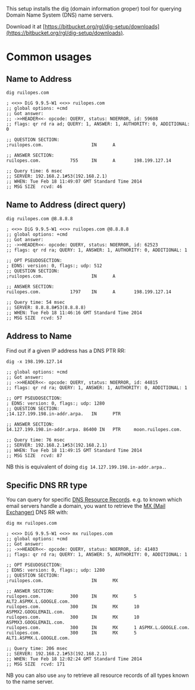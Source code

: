 This setup installs the dig (domain information groper) tool for querying Domain Name System (DNS) name servers.

Download it at [https://bitbucket.org/rgl/dig-setup/downloads](https://bitbucket.org/rgl/dig-setup/downloads).


# Common usages


## Name to Address

    dig ruilopes.com

```
; <<>> DiG 9.9.5-W1 <<>> ruilopes.com
;; global options: +cmd
;; Got answer:
;; ->>HEADER<<- opcode: QUERY, status: NOERROR, id: 59608
;; flags: qr rd ra ad; QUERY: 1, ANSWER: 1, AUTHORITY: 0, ADDITIONAL: 0

;; QUESTION SECTION:
;ruilopes.com.                  IN      A

;; ANSWER SECTION:
ruilopes.com.           755     IN      A       198.199.127.14

;; Query time: 6 msec
;; SERVER: 192.168.2.1#53(192.168.2.1)
;; WHEN: Tue Feb 18 11:49:07 GMT Standard Time 2014
;; MSG SIZE  rcvd: 46
```


## Name to Address (direct query)

    dig ruilopes.com @8.8.8.8

```
; <<>> DiG 9.9.5-W1 <<>> ruilopes.com @8.8.8.8
;; global options: +cmd
;; Got answer:
;; ->>HEADER<<- opcode: QUERY, status: NOERROR, id: 62523
;; flags: qr rd ra; QUERY: 1, ANSWER: 1, AUTHORITY: 0, ADDITIONAL: 1

;; OPT PSEUDOSECTION:
; EDNS: version: 0, flags:; udp: 512
;; QUESTION SECTION:
;ruilopes.com.                  IN      A

;; ANSWER SECTION:
ruilopes.com.           1797    IN      A       198.199.127.14

;; Query time: 54 msec
;; SERVER: 8.8.8.8#53(8.8.8.8)
;; WHEN: Tue Feb 18 11:46:16 GMT Standard Time 2014
;; MSG SIZE  rcvd: 57
```


## Address to Name

Find out if a given IP address has a DNS PTR RR:

	dig -x 198.199.127.14

```
;; global options: +cmd
;; Got answer:
;; ->>HEADER<<- opcode: QUERY, status: NOERROR, id: 44815
;; flags: qr rd ra; QUERY: 1, ANSWER: 1, AUTHORITY: 0, ADDITIONAL: 1

;; OPT PSEUDOSECTION:
; EDNS: version: 0, flags:; udp: 1280
;; QUESTION SECTION:
;14.127.199.198.in-addr.arpa.   IN      PTR

;; ANSWER SECTION:
14.127.199.198.in-addr.arpa. 86400 IN   PTR     moon.ruilopes.com.

;; Query time: 76 msec
;; SERVER: 192.168.2.1#53(192.168.2.1)
;; WHEN: Tue Feb 18 11:49:15 GMT Standard Time 2014
;; MSG SIZE  rcvd: 87
```

NB this is equivalent of doing `dig 14.127.199.198.in-addr.arpa.`.


## Specific DNS RR type

You can query for specific [DNS Resource Records](http://en.wikipedia.org/wiki/Resource_record#DNS_resource_records). e.g. to known which email servers handle a domain, you want to retrieve the [MX (Mail Exchanger)](http://en.wikipedia.org/wiki/MX_record) DNS RR with:

	dig mx ruilopes.com

```
; <<>> DiG 9.9.5-W1 <<>> mx ruilopes.com
;; global options: +cmd
;; Got answer:
;; ->>HEADER<<- opcode: QUERY, status: NOERROR, id: 41403
;; flags: qr rd ra; QUERY: 1, ANSWER: 5, AUTHORITY: 0, ADDITIONAL: 1

;; OPT PSEUDOSECTION:
; EDNS: version: 0, flags:; udp: 1280
;; QUESTION SECTION:
;ruilopes.com.                  IN      MX

;; ANSWER SECTION:
ruilopes.com.           300     IN      MX      5 ALT2.ASPMX.L.GOOGLE.com.
ruilopes.com.           300     IN      MX      10 ASPMX2.GOOGLEMAIL.com.
ruilopes.com.           300     IN      MX      10 ASPMX3.GOOGLEMAIL.com.
ruilopes.com.           300     IN      MX      1 ASPMX.L.GOOGLE.com.
ruilopes.com.           300     IN      MX      5 ALT1.ASPMX.L.GOOGLE.com.

;; Query time: 206 msec
;; SERVER: 192.168.2.1#53(192.168.2.1)
;; WHEN: Tue Feb 18 12:02:24 GMT Standard Time 2014
;; MSG SIZE  rcvd: 171
```

NB you can also use `any` to retrieve all resource records of all types known to the name server.
